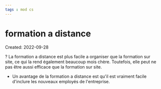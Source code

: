 ```yaml
---
tags : mod cs
---
```

# formation a distance
Created: 2022-09-28

?
La formation a distance est plus facile a organiser que la formation sur site, ce qui la rend également beaucoup mois chère. Toutefois, elle peut ne pas être aussi efficace que la formation sur site.
<!--SR:!2023-12-08,20,230-->

- Un avantage de la formation a distance est qu'il est vraiment facile d'inclure les nouveaux employés de l'entreprise.